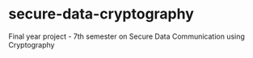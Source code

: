 # secure-data-cryptography
Final year project - 7th semester on Secure Data Communication using Cryptography
